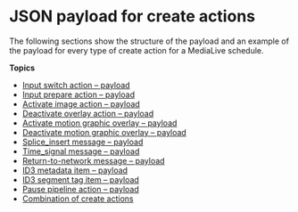 # JSON payload for create actions<a name="schedule-create-json"></a>

The following sections show the structure of the payload and an example of the payload for every type of create action for a MediaLive schedule\.

**Topics**
+ [Input switch action – payload](cli-schedule-fields-for-input-switch.md)
+ [Input prepare action – payload](cli-schedule-fields-for-input-prep.md)
+ [Activate image action – payload](cli-schedule-fields-for-activate-image.md)
+ [Deactivate overlay action – payload](cli-schedule-fields-for-deactivate-image.md)
+ [Activate motion graphic overlay – payload](cli-schedule-fields-activate-mgi.md)
+ [Deactivate motion graphic overlay – payload](cli-schedule-fields-deactivate-mgi.md)
+ [Splice\_insert message – payload](cli-schedule-fields-for-splice-insert.md)
+ [Time\_signal message – payload](cli-schedule-fields-for-time-signal.md)
+ [Return\-to\-network message – payload](cli-schedule-fields-for-return-network.md)
+ [ID3 metadata item – payload](cli-schedule-fields-for-id3.md)
+ [ID3 segment tag item – payload](cli-schedule-fields-id3-segment-tag.md)
+ [Pause pipeline action – payload](cli-schedule-fields-for-pause.md)
+ [Combination of create actions](cli-example-multiple-creates.md)